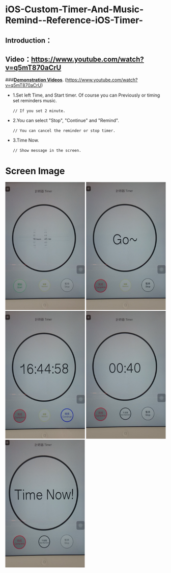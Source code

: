# iOS-Custom-Timer-And-Music-Remind--Reference-iOS-Timer-
## Introduction：
## Video：https://www.youtube.com/watch?v=q5mT870aCrU
###**[Demonstration Videos](https://www.youtube.com/watch?v=q5mT870aCrU)**.
(https://www.youtube.com/watch?v=q5mT870aCrU)

- 1.Set left Time, and Start timer. Of course you can Previously or timing set reminders music.

    `// If you set 2 minute.`


- 2.You can select "Stop", "Continue" and "Remind".

    `// You can cancel the reminder or stop timer.`


- 3.Time Now.

    `// Show message in the screen.`


Screen Image
===============

<img src="timer1.png" width="250" height="400" alt="Black" />
<img src="timer2.png" width="250" height="400" alt="Black" />
<img src="timer3.png" width="250" height="400" alt="Black" />
<img src="timer4.png" width="250" height="400" alt="Black" />
<img src="timer5.png" width="250" height="400" alt="Black" />
